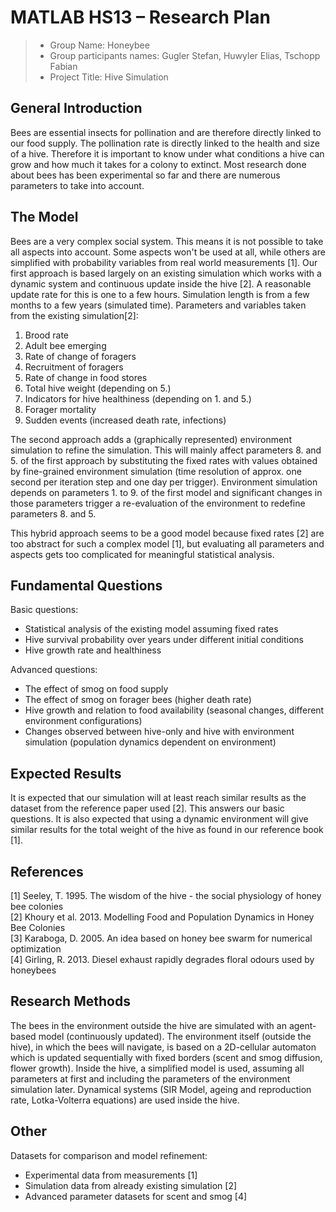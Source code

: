 # MATLAB HS13 – Research Plan

> * Group Name: Honeybee
> * Group participants names: Gugler Stefan, Huwyler Elias, Tschopp Fabian
> * Project Title: Hive Simulation

## General Introduction
Bees are essential insects for pollination and are therefore directly linked to our food supply.
The pollination rate is directly linked to the health and size of a hive.
Therefore it is important to know under what conditions a hive can grow and how much it takes for a colony to extinct.
Most research done about bees has been experimental so far and there are numerous parameters to take into account.

## The Model
Bees are a very complex social system. This means it is not possible to take all aspects into account.
Some aspects won't be used at all, while others are simplified with probability variables from real world measurements [1].
Our first approach is based largely on an existing simulation which works with a dynamic system and continuous update inside the hive [2].
A reasonable update rate for this is one to a few hours. Simulation length is from a few months to a few years (simulated time).
Parameters and variables taken from the existing simulation[2]:
1. Brood rate  
2. Adult bee emerging  
3. Rate of change of foragers  
4. Recruitment of foragers  
5. Rate of change in food stores  
6. Total hive weight (depending on 5.)  
7. Indicators for hive healthiness (depending on 1. and 5.)  
8. Forager mortality  
9. Sudden events (increased death rate, infections)  

The second approach adds a (graphically represented) environment simulation to refine the simulation.
This will mainly affect parameters 8. and 5. of the first approach by substituting the fixed rates with
values obtained by fine-grained environment simulation (time resolution of approx. one second per iteration step and one day per trigger).
Environment simulation depends on parameters 1. to 9. of the first model and significant changes in those parameters trigger
a re-evaluation of the environment to redefine parameters 8. and 5.

This hybrid approach seems to be a good model because fixed rates [2] are too abstract for such a complex model [1], but evaluating
all parameters and aspects gets too complicated for meaningful statistical analysis.

## Fundamental Questions
Basic questions:  
- Statistical analysis of the existing model assuming fixed rates  
- Hive survival probability over years under different initial conditions  
- Hive growth rate and healthiness  

Advanced questions:  
- The effect of smog on food supply  
- The effect of smog on forager bees (higher death rate)  
- Hive growth and relation to food availability (seasonal changes, different environment configurations)  
- Changes observed between hive-only and hive with environment simulation (population dynamics dependent on environment)  

## Expected Results
It is expected that our simulation will at least reach similar results as the dataset from the reference paper used [2].
This answers our basic questions. It is also expected that using a dynamic environment will give similar results for the
total weight of the hive as found in our reference book [1].

## References 
[1]		Seeley, T. 1995. The wisdom of the hive - the social physiology of honey bee colonies  
[2]		Khoury et al. 2013. Modelling Food and Population Dynamics in Honey Bee Colonies  
[3]		Karaboga, D. 2005. An idea based on honey bee swarm for numerical optimization  
[4]		Girling, R. 2013. Diesel exhaust rapidly degrades floral odours used by honeybees  

## Research Methods
The bees in the environment outside the hive are simulated with an agent-based model (continuously updated). The environment itself (outside the hive), in which
the bees will navigate, is based on a 2D-cellular automaton which is updated sequentially with fixed borders (scent and smog diffusion, flower growth).
Inside the hive, a simplified model is used, assuming all parameters at first and including the parameters of the environment simulation later.
Dynamical systems (SIR Model, ageing and reproduction rate, Lotka-Volterra equations) are used inside the hive.

## Other
Datasets for comparison and model refinement:  
- Experimental data from measurements [1]  
- Simulation data from already existing simulation [2]  
- Advanced parameter datasets for scent and smog [4]  
